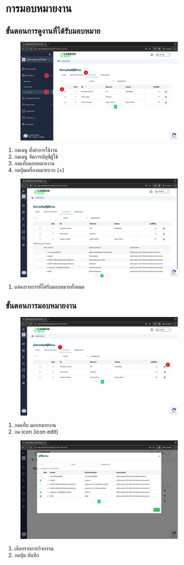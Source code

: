 # การมอบหมายงาน

## **ขั้นตอนการดูงานที่ได้รับมอบหมาย**

<figure><img src="../../../.gitbook/assets/image (15).png" alt=""><figcaption></figcaption></figure>

1. กดเมนู ตั้งค่าการใช้งาน
2. กดเมนู จัดการบัญชีผู้ใช้
3. กดแท็บมอบหมายงาน
4. กดปุ่มเครื่องหมายบวก (+)



<figure><img src="../../../.gitbook/assets/image (16).png" alt=""><figcaption></figcaption></figure>

1. แสดงรายการที่ได้รับมอบหมายทั้งหมด



## **ขั้นตอนการมอบหมายงาน**

<figure><img src="../../../.gitbook/assets/image (17).png" alt=""><figcaption></figcaption></figure>

1. กดแท็บ มอบหมายงาน
2. กด icon (icon edit)



<figure><img src="../../../.gitbook/assets/image (168).png" alt=""><figcaption></figcaption></figure>

1. เลือกรายการกิจกรรม
2. กดปุ่ม บันทึก
